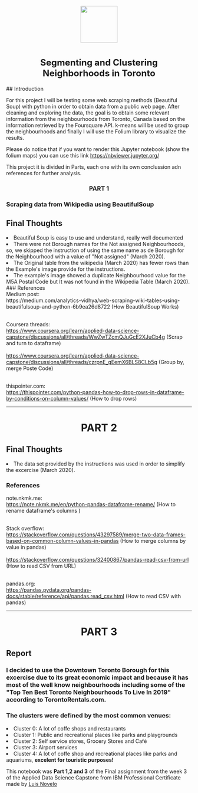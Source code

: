 <p align=center>
<a href="https://github.com/PhinanceScientist"><img src = "https://i.ibb.co/NLfc0SV/Deveaner.png" width = 100> </a>
<h1 align=center><font size = 5>Segmenting and Clustering Neighborhoods in Toronto</font></h1>
</p>
## Introduction

For this project I will be testing some web scraping methods (Beautiful Soup) with python in order to obtain data from a public web page. After cleaning and exploring the data, the goal is to obtain some relevant information from the neighbourhoods from Toronto, Canada based on the information retrieved by the Foursquare API. k-means will be used to group the neighbourhoods and finally I will use the Folium library to visualize the results.

Please do notice that if you want to render this Jupyter notebook (show the folium maps) you can use this link https://nbviewer.jupyter.org/

This project it is divided in Parts, each one with its own conclussion adn references for further analysis.

### <p style =" text-align: center">PART 1</p> 

### Scraping data from Wikipedia using BeautifulSoup

## Final Thoughts <br>

<li>Beautiful Soup is easy to use and understand, really well documented</li>
<li>There were not Borough names for the Not assigned Neighbourhoods, so, we skipped the instruction of using the same name as de Borough for the Neighbourhood with a value of "Not assigned" (March 2020).</li>
<li>The Original table from the wikipedia (March 2020) has fewer rows than the Example's image provide for the instructions. </li>
<li>The example's image showed a duplicate Neighbourhood value for the M5A Postal Code but It was not found in the Wikipedia Table (March 2020).</li>
### References <br>
Medium post: <br>
https://medium.com/analytics-vidhya/web-scraping-wiki-tables-using-beautifulsoup-and-python-6b9ea26d8722 (How BeautifulSoup Works)<br><br>

Coursera threads:<br>
https://www.coursera.org/learn/applied-data-science-capstone/discussions/all/threads/WwZwTZcmQJuGcE2XJuCb4g  (Scrap and turn to dataframe) <br><br>
https://www.coursera.org/learn/applied-data-science-capstone/discussions/all/threads/czrpnE_gEemX6BLS8CLb5g (Group by, merge Poste Code) <br><br>

thispointer.com:<br>
https://thispointer.com/python-pandas-how-to-drop-rows-in-dataframe-by-conditions-on-column-values/ (How to drop rows)
***


# <p style =" text-align: center">PART 2</p> 

## Final Thoughts <br>

<li>The data set provided by the instructions was used in order to simplify the excercise (March 2020).</li>

### References <br>
note.nkmk.me: <br>
https://note.nkmk.me/en/python-pandas-dataframe-rename/ (How to rename dataframe's columns )<br><br>

Stack overflow:<br>
https://stackoverflow.com/questions/43297589/merge-two-data-frames-based-on-common-column-values-in-pandas  (How to merge columns by value in pandas) <br><br>
https://stackoverflow.com/questions/32400867/pandas-read-csv-from-url (How to read CSV from URL) <br><br>

pandas.org:<br>
https://pandas.pydata.org/pandas-docs/stable/reference/api/pandas.read_csv.html (How to read CSV with pandas)
***

# <p style =" text-align: center">PART 3</p> 

## Report <br>

### I decided to use the Downtown Toronto Borough for this excercise due to its great economic impact and because it has most of the well know neighbourhoods including some of the "Top Ten Best Toronto Neighbourhoods To Live In 2019" according to TorontoRentals.com.

### The clusters were defined by the most common venues: <br>
   <li> Cluster 0: A lot of coffe shops and restaurants<br></li>
   <li> Cluster 1: Public and recreational places like parks and playgrounds<br></li>
   <li> Cluster 2: Self service stores, Grocery Stores and Café<br></li>
    <li>Cluster 3: Airport services<br></li>
    <li>Cluster 4: A lot of coffe shop and recreational places like parks and aquariums, <b>excelent for touristic purposes!</b> <br></li>

This notebook was <b>Part 1,2 and 3</b> of the Final assignment from the week 3 of the Applied Data Science Capstone from IBM Professional Certificate made by <a href='https://www.linkedin.com/in/novelo-luis/'> Luis Novelo </a>